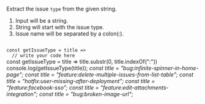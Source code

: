 Extract the issue `type` from the given string.

1. Input will be a string.
2. String will start with the issue type.
3. Issue name will be separated by a colon(:).

<codeblock language="javascript" type="exercise" testMode="multipleInput">
<code>
const getIssueType = title =>
  // write your code here
</code>

<solution>
const getIssueType = title => title.substr(0, title.indexOf(":"))
</solution>

<testcases>
<caller>
console.log(getIssueType(title));
</caller>
<testcase>
<i>
const title = "bug:infinite-spinner-in-home-page";
</i>
</testcase>
<testcase>
<i>
const title = "feature:delete-multiple-issues-from-list-table";
</i>
</testcase>
<testcase>
<i>
const title = "hotfix:user-missing-after-deployment";
</i>
</testcase>
<testcase>
<i>
const title = "feature:facebook-sso";
</i>
</testcase>
<testcase>
<i>
const title = "feature:edit-attachments-integration";
</i>
</testcase>
<testcase>
<i>
const title = "bug:broken-image-url";
</i>
</testcase>
</testcases>
</codeblock>